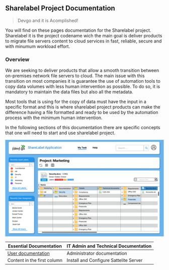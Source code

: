 ## Sharelabel Project Documentation

> Devgo and it is Acomplished!

You will find on these pages documentation for the Sharelabel project.<br> Sharelabel it is the project codename wich the main goal is deliver products to migrate file servers content to cloud services in fast, reliable, secure and with minumum workload effort.


### Overview

We are seeking to deliver products that allow a smooth transition between on-premises network file servers to cloud. The main issue with this transition on most companies it is guarantee the use of automation tools to copy data volumes with less human intervention as possible. To do so, it is mandatory to maintain the data files but also all the metadata. 

Most tools that is using for the copy of data must have the input in a specific format and this is where sharelabel project products can make  the difference having a file formatted and ready to be used by the automation process with the minimum human intervention. 

In the following sections of this documentation there are specific concepts that one will need to start and use sharelabel project.


![Image of Sharelabelproject](../images/overview1.png)

Essential Documentation | IT Admin and Technical Documentation
------------ | -------------
[User documentation](./gstart/intro.md) | Administrator documentation
Content in the first column | Install and Configure Sattelite Server